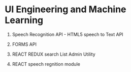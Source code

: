 # UI Engineering and  Machine Learning

1. Speech Recognition API - HTML5 speech to Text API

2. FORMS API 

3. REACT REDUX search List Admin Utility 

4. REACT speech regnition module
